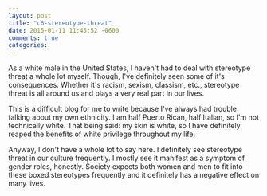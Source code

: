 ```yaml
---
layout: post
title: "c6-stereotype-threat"
date: 2015-01-11 11:45:52 -0600
comments: true
categories:
---
```

As a white male in the United States, I haven't had to deal with stereotype threat a whole lot myself.  Though, I've definitely seen some of it's consequences.  Whether it's racism, sexism, classism, etc., stereotype threat is all around us and plays a very real part in our lives.

This is a difficult blog for me to write because I've always had trouble talking about my own ethnicity.  I am half Puerto Rican, half Italian, so I'm not technically white.  That being said: my skin is white, so I have definitely reaped the benefits of white privilege throughout my life.

<!--more-->

Anyway, I don't have a whole lot to say here.  I definitely see stereotype threat in our culture frequently.  I mostly see it manifest as a symptom of gender roles, honestly.  Society expects both women and men to fit into these boxed stereotypes frequently and it definitely has a negative effect on many lives.